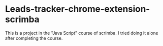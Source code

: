 # Leads-tracker-chrome-extension-scrimba

This is a project in the "Java Script" course of scrimba. I tried doing it alone after completing the course.